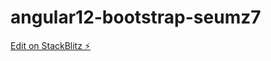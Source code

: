 # angular12-bootstrap-seumz7

[Edit on StackBlitz ⚡️](https://stackblitz.com/edit/angular12-bootstrap-seumz7)